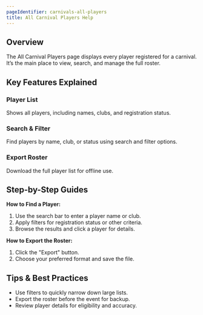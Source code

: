 ```yaml
---
pageIdentifier: carnivals-all-players
title: All Carnival Players Help
---
```


## Overview
The All Carnival Players page displays every player registered for a carnival. It’s the main place to view, search, and manage the full roster.

## Key Features Explained
### Player List
Shows all players, including names, clubs, and registration status.

### Search & Filter
Find players by name, club, or status using search and filter options.

### Export Roster
Download the full player list for offline use.

## Step-by-Step Guides
**How to Find a Player:**
1. Use the search bar to enter a player name or club.
2. Apply filters for registration status or other criteria.
3. Browse the results and click a player for details.

**How to Export the Roster:**
1. Click the "Export" button.
2. Choose your preferred format and save the file.

## Tips & Best Practices
- Use filters to quickly narrow down large lists.
- Export the roster before the event for backup.
- Review player details for eligibility and accuracy.
